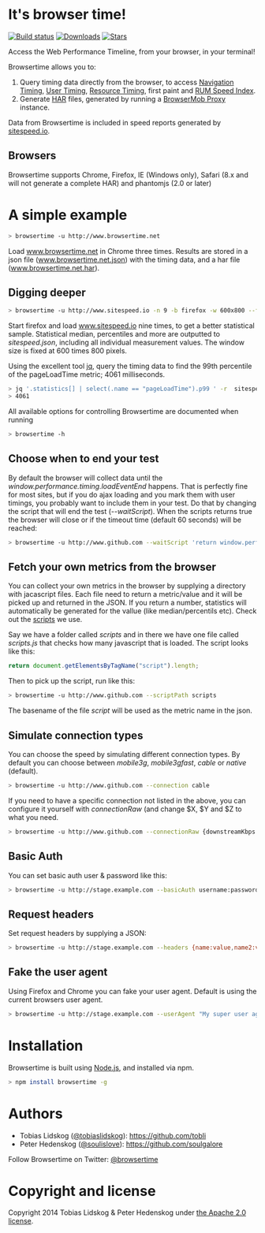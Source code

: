 # It's browser time!
[![Build status][travis-image]][travis-url]
[![Downloads][downloads-image]][downloads-url]
[![Stars][stars-image]][stars-url]

Access the Web Performance Timeline, from your browser, in your terminal!

Browsertime allows you to:
 1. Query timing data directly from the browser, to access [Navigation Timing](http://kaaes.github.io/timing/info.html), [User Timing](http://www.html5rocks.com/en/tutorials/webperformance/usertiming/),
[Resource Timing](http://www.w3.org/TR/resource-timing/), first paint and [RUM Speed Index](https://github.com/WPO-Foundation/RUM-SpeedIndex).
 1. Generate [HAR](http://www.softwareishard.com/blog/har-12-spec/) files, generated by running a [BrowserMob Proxy](https://github.com/lightbody/browsermob-proxy) instance.

Data from Browsertime is included in speed reports generated by [sitespeed.io](http://www.sitespeed.io).

## Browsers
Browsertime supports Chrome, Firefox, IE (Windows only), Safari (8.x and will not generate a complete HAR) and phantomjs (2.0 or later)

# A simple example
```bash
> browsertime -u http://www.browsertime.net
```

Load www.browsertime.net in Chrome three times. Results are stored in a json file (www.browsertime.net.json) with the timing data, and a har file (www.browsertime.net.har).

## Digging deeper
```bash
> browsertime -u http://www.sitespeed.io -n 9 -b firefox -w 600x800 --filename sitespeed.json --harFile sitespeed.har
```

Start firefox and load www.sitespeed.io nine times, to get a better statistical sample. Statistical median, percentiles and more are outputted to *sitespeed.json*, including all individual measurement values. The window size is fixed at 600 times 800 pixels.

Using the excellent tool [jq](http://stedolan.github.io/jq/), query the timing data to find the 99th percentile of the pageLoadTime metric; 4061 milliseconds.

```bash
> jq '.statistics[] | select(.name == "pageLoadTime").p99 ' -r  sitespeed.json
> 4061
```

All available options for controlling Browsertime are documented when running 
```bash
> browsertime -h
```

## Choose when to end your test
By default the browser will collect data until the *window.performance.timing.loadEventEnd* happens. That is perfectly fine for most sites, but if you do ajax loading and you mark them with user timings, you probably want to include them in your test. Do that by changing the script that will end the test (*--waitScript*). When the scripts returns true the browser will close or if the timeout time (default 60 seconds) will be reached:
```bash
> browsertime -u http://www.github.com --waitScript 'return window.performance.timing.loadEventEnd>0'
```

## Fetch your own metrics from the browser
You can collect your own metrics in the browser by supplying a directory with jacascript files. Each file need to return a metric/value and it will be picked up and returned in the JSON. If you return a number, statistics will automatically be generated for the vallue (like median/percentils etc). Check out the [scripts](https://github.com/tobli/browsertime/tree/master/lib/scripts/metrics) we use.

Say we have a folder called *scripts* and in there we have one file called *scripts.js* that checks how many javascript that is loaded. The script looks like this:

```javascript
return document.getElementsByTagName("script").length;
```

Then to pick up the script, run like this:

```bash
> browsertime -u http://www.github.com --scriptPath scripts
```

The basename of the file *script* will be used as the metric name in the json.

## Simulate connection types
You can choose the speed by simulating different connection types. By default you can choose between *mobile3g*, *mobile3gfast*, *cable* or *native* (default).
```bash
> browsertime -u http://www.github.com --connection cable
```

If you need to have a specific connection not listed in the above, you can configure it yourself with *connectionRaw* (and change $X, $Y and $Z to what you need.
```bash
> browsertime -u http://www.github.com --connectionRaw {downstreamKbps: $X, upstreamKbps: $Y, latency: $Z}
```

## Basic Auth
You can set basic auth user & password like this:
```bash
> browsertime -u http://stage.example.com --basicAuth username:password
```

## Request headers
Set request headers by supplying a JSON:
```bash
> browsertime -u http://stage.example.com --headers {name:value,name2:value2}
``` 

## Fake the user agent
Using Firefox and Chrome you can fake your user agent. Default is using the current browsers user agent.
```bash
> browsertime -u http://stage.example.com --userAgent "My super user agent string"
``` 

# Installation
Browsertime is built using [Node.js](http://nodejs.org), and installed via npm.
```bash
> npm install browsertime -g
```

# Authors
* Tobias Lidskog ([@tobiaslidskog](https://twitter.com/tobiaslidskog)): https://github.com/tobli
* Peter Hedenskog ([@soulislove](https://twitter.com/soulislove)): https://github.com/soulgalore

Follow Browsertime on Twitter: [@browsertime](https://twitter.com/browsertime)

# Copyright and license

Copyright 2014 Tobias Lidskog & Peter Hedenskog under [the Apache 2.0 license](LICENSE).

[travis-image]: https://img.shields.io/travis/tobli/browsertime.svg?style=flat-square
[travis-url]: https://travis-ci.org/tobli/browsertime
[stars-url]: https://github.com/tobli/browsertime/stargazers
[stars-image]: https://img.shields.io/github/stars/tobli/browsertime.svg?style=flat-square
[downloads-image]: http://img.shields.io/npm/dm/browsertime.svg?style=flat-square
[downloads-url]: https://npmjs.org/package/browsertime
